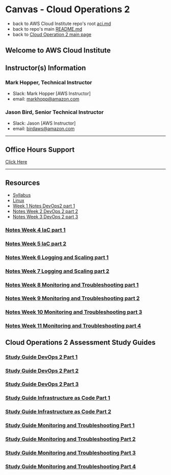 # Canvas - Cloud Operations 2

* back to AWS Cloud Institute repo's root [aci.md](../aci.md)
* back to repo's main [README.md](../../../README.md)
* back to [Cloud Operation 2 main page](./aws-cloud-operations-2.md)

## Welcome to AWS Cloud Institute

## Instructor(s) Information

### Mark Hopper, Technical Instructor

* Slack: Mark Hopper [AWS Instructor]
* email: markhopp@amazon.com

### Jason Bird, Senior Technical Instructor

* Slack: Jason [AWS Instructor]
* email: birdaws@amazon.com

___

## Office Hours Support

[Click Here](https://prelude.amazon.com/s/fFweTnRXh/TT7Hhk)

___

## Resources

* [Syllabus](./canvas_files/Cloud%20Operations%202%20Syllabus.pdf)
* [Linux](./canvas_files/Linux%20%20Reference%20Summary.pdf)
* [Week 1 Notes DevOps2 part 1](./canvas_files/Notes%20Week%201%20DevOps%202%20part%201.pdf)
* [Notes Week 2 DevOps 2 part 2](./canvas_files/Notes%20Week%202%20DevOps%202%20part%202.pdf)
* [Notes Week 3 DevOps 2 part 3](./canvas_files/Notes%20Week%203%20DevOps%202%20part%203.pdf)

### [Notes Week 4 IaC part 1](./canvas_files/Notes%20Week%204%20IaC%20part%201.pdf)

### [Notes Week 5 IaC part 2](./canvas_files/Notes%20Week%205%20IaC%20part%202.pdf)

### [Notes Week 6 Logging and Scaling part 1](./canvas_files/Notes%20Week%206%20Logging%20and%20Scaling%20part%201%20.pdf)

### [Notes Week 7 Logging and Scaling part 2](./canvas_files/Notes%20Week%207%20Logging%20and%20Scaling%20part%202%20.pdf)

### [Notes Week 8 Monitoring and Troubleshooting part 1](./canvas_files/Notes%20Week%208%20Monitoring%20and%20Troubleshooting%20part%201%20.pdf)

### [Notes Week 9 Monitoring and Troubleshooting part 2](./canvas_files/Notes%20Week%209%20Monitoring%20and%20Troubleshooting%20part%202%20.pdf)

### [Notes Week 10 Monitoring and Troubleshooting part 3](./canvas_files/Notes%20Week%2010%20Monitoring%20and%20Troubleshooting%20part%203%20.pdf)

### [Notes Week 11 Monitoring and Troubleshooting part 4](./canvas_files/Notes%20Week%2011%20Monitoring%20and%20Troubleshooting%20part%204%20.pdf)

## Cloud Operations 2 Assessment Study Guides

### [Study Guide DevOps 2 Part 1](./canvas_files/Studyguide%20DevOps%202%20Part%201%20.pdf)

### [Study Guide DevOps 2 Part 2](./canvas_files/Studyguide%20DevOps%202%20Part%202%20.pdf)

### [Study Guide DevOps 2 Part 3](./canvas_files/Studyguide%20DevOps%202%20Part%203%20.pdf)

### [Study Guide Infrastructure as Code Part 1](./canvas_files/Studyguide%20Infrastructure%20as%20Code%20Part%201%20.pdf)

### [Study Guide Infrastructure as Code Part 2](./canvas_files/Studyguide%20Infrastructure%20as%20Code%20Part%202%20.pdf)

### [Study Guide Monitoring and Troubleshooting Part 1](./canvas_files/Studyguide%20Monitoring%20and%20Troubleshooting%20%20Part%201%20.pdf)

### [Study Guide Monitoring and Troubleshooting Part 2](./canvas_files/Studyguide%20Monitoring%20and%20Troubleshooting%20%20Part%202%20.pdf)

### [Study Guide Monitoring and Troubleshooting Part 3](./canvas_files/Studyguide%20Monitoring%20and%20Troubleshooting%20%20Part%203%20.pdf)

### [Study Guide Monitoring and Troubleshooting Part 4](./canvas_files/Studyguide%20Monitoring%20and%20Troubleshooting%20%20Part%204%20.pdf)
